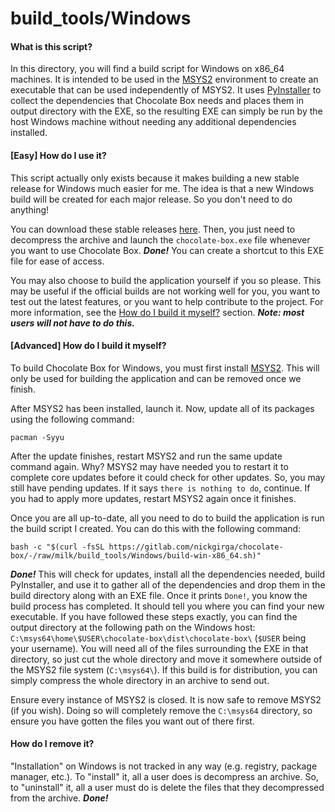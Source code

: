 # build_tools/Windows
#### What is this script?
In this directory, you will find a build script for Windows on x86_64 machines. It is intended to be used in the [MSYS2](https://msys2.org/) environment to create an executable that can be used independently of MSYS2. It uses [PyInstaller](https://pyinstaller.org/en/stable/) to collect the dependencies that Chocolate Box needs and places them in output directory with the EXE, so the resulting EXE can simply be run by the host Windows machine without needing any additional dependencies installed.


#### [Easy] How do I use it?
This script actually only exists because it makes building a new stable release for Windows much easier for me. The idea is that a new Windows build will be created for each major release. So you don't need to do anything!

You can download these stable releases [here](https://gitlab.com/nickgirga/chocolate-box/-/releases). Then, you just need to decompress the archive and launch the `chocolate-box.exe` file whenever you want to use Chocolate Box. ***Done!*** You can create a shortcut to this EXE file for ease of access.

You may also choose to build the application yourself if you so please. This may be useful if the official builds are not working well for you, you want to test out the latest features, or you want to help contribute to the project. For more information, see the [How do I build it myself?](#advanced-how-do-i-build-it-myself) section. ***Note: most users will not have to do this.***



#### [Advanced] How do I build it myself?
To build Chocolate Box for Windows, you must first install [MSYS2](https://msys2.org/). This will only be used for building the application and can be removed once we finish.

After MSYS2 has been installed, launch it. Now, update all of its packages using the following command:
```
pacman -Syyu
```
After the update finishes, restart MSYS2 and run the same update command again. Why? MSYS2 may have needed you to restart it to complete core updates before it could check for other updates. So, you may still have pending updates. If it says `there is nothing to do`, continue. If you had to apply more updates, restart MSYS2 again once it finishes.

Once you are all up-to-date, all you need to do to build the application is run the build script I created. You can do this with the following command:
```
bash -c "$(curl -fsSL https://gitlab.com/nickgirga/chocolate-box/-/raw/milk/build_tools/Windows/build-win-x86_64.sh)"
```
***Done!*** This will check for updates, install all the dependencies needed, build PyInstaller, and use it to gather all of the dependencies and drop them in the build directory along with an EXE file. Once it prints `Done!`, you know the build process has completed. It should tell you where you can find your new executable. If you have followed these steps exactly, you can find the output directory at the following path on the Windows host: `C:\msys64\home\$USER\chocolate-box\dist\chocolate-box\` (`$USER` being your username). You will need all of the files surrounding the EXE in that directory, so just cut the whole directory and move it somewhere outside of the MSYS2 file system (`C:\msys64\`). If this build is for distribution, you can simply compress the whole directory in an archive to send out.

Ensure every instance of MSYS2 is closed. It is now safe to remove MSYS2 (if you wish). Doing so will completely remove the `C:\msys64` directory, so ensure you have gotten the files you want out of there first.


#### How do I remove it?
"Installation" on Windows is not tracked in any way (e.g. registry, package manager, etc.). To "install" it, all a user does is decompress an archive. So, to "uninstall" it, all a user must do is delete the files that they decompressed from the archive. ***Done!***
